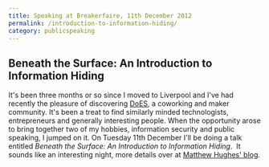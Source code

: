```yaml
---
title: Speaking at Breakerfaire, 11th December 2012
permalink: /introduction-to-information-hiding/
category: publicspeaking
---
```

## Beneath the Surface: An Introduction to Information Hiding

It's been three months or so since I moved to Liverpool and I've had recently the pleasure of discovering [DoES][1], a coworking and maker community. It's been a treat to find similarly minded technologists, entrepreneurs and generally interesting people.
When the opportunity arose to bring together two of my hobbies, information security and public speaking, I jumped on it. On Tuesday 11th December I'll be doing a talk entitled *Beneath the Surface: An Introduction to Information Hiding*.  It sounds like an interesting night, more details over at [Matthew Hughes' blog][2].

 [1]: http://www.doesliverpool.com/
 [2]: http://www.matthewhughes.co.uk/breakerfaire-tuesday-11th-of-december-2012/